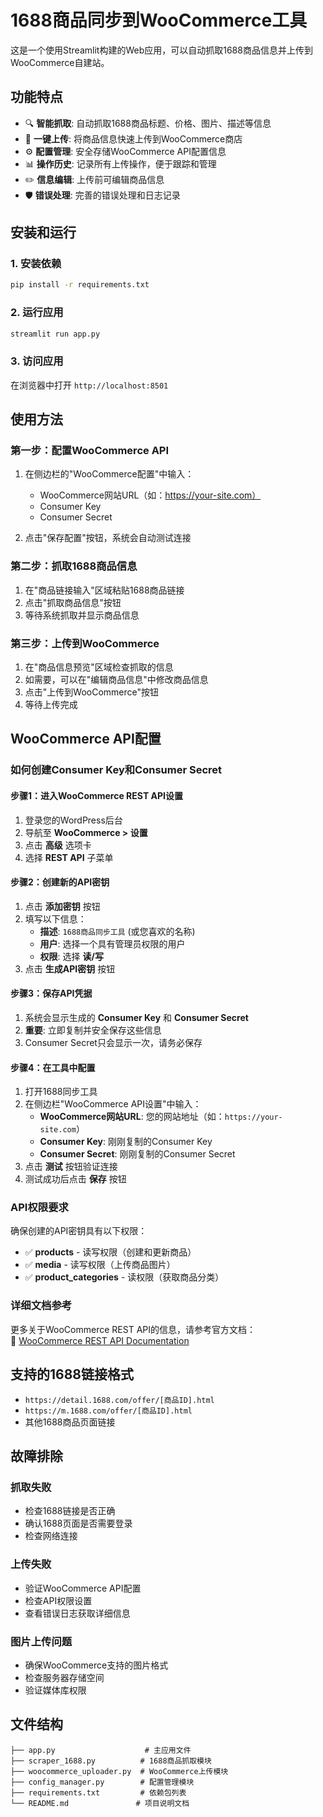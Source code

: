 # 1688商品同步到WooCommerce工具

这是一个使用Streamlit构建的Web应用，可以自动抓取1688商品信息并上传到WooCommerce自建站。

## 功能特点

- 🔍 **智能抓取**: 自动抓取1688商品标题、价格、图片、描述等信息
- 🚀 **一键上传**: 将商品信息快速上传到WooCommerce商店
- ⚙️ **配置管理**: 安全存储WooCommerce API配置信息
- 📊 **操作历史**: 记录所有上传操作，便于跟踪和管理
- ✏️ **信息编辑**: 上传前可编辑商品信息
- 🛡️ **错误处理**: 完善的错误处理和日志记录

## 安装和运行

### 1. 安装依赖

```bash
pip install -r requirements.txt
```

### 2. 运行应用

```bash
streamlit run app.py
```

### 3. 访问应用

在浏览器中打开 `http://localhost:8501`

## 使用方法

### 第一步：配置WooCommerce API

1. 在侧边栏的"WooCommerce配置"中输入：
   - WooCommerce网站URL（如：https://your-site.com）
   - Consumer Key
   - Consumer Secret

2. 点击"保存配置"按钮，系统会自动测试连接

### 第二步：抓取1688商品信息

1. 在"商品链接输入"区域粘贴1688商品链接
2. 点击"抓取商品信息"按钮
3. 等待系统抓取并显示商品信息

### 第三步：上传到WooCommerce

1. 在"商品信息预览"区域检查抓取的信息
2. 如需要，可以在"编辑商品信息"中修改商品信息
3. 点击"上传到WooCommerce"按钮
4. 等待上传完成

## WooCommerce API配置

### 如何创建Consumer Key和Consumer Secret

#### 步骤1：进入WooCommerce REST API设置
1. 登录您的WordPress后台
2. 导航至 **WooCommerce > 设置**
3. 点击 **高级** 选项卡
4. 选择 **REST API** 子菜单

#### 步骤2：创建新的API密钥
1. 点击 **添加密钥** 按钮
2. 填写以下信息：
   - **描述**: `1688商品同步工具` (或您喜欢的名称)
   - **用户**: 选择一个具有管理员权限的用户
   - **权限**: 选择 **读/写**
3. 点击 **生成API密钥** 按钮

#### 步骤3：保存API凭据
1. 系统会显示生成的 **Consumer Key** 和 **Consumer Secret**
2. **重要**: 立即复制并安全保存这些信息
3. Consumer Secret只会显示一次，请务必保存

#### 步骤4：在工具中配置
1. 打开1688同步工具
2. 在侧边栏"WooCommerce API设置"中输入：
   - **WooCommerce网站URL**: 您的网站地址（如：`https://your-site.com`）
   - **Consumer Key**: 刚刚复制的Consumer Key
   - **Consumer Secret**: 刚刚复制的Consumer Secret
3. 点击 **测试** 按钮验证连接
4. 测试成功后点击 **保存** 按钮

### API权限要求

确保创建的API密钥具有以下权限：
- ✅ **products** - 读写权限（创建和更新商品）
- ✅ **media** - 读写权限（上传商品图片）
- ✅ **product_categories** - 读权限（获取商品分类）

### 详细文档参考

更多关于WooCommerce REST API的信息，请参考官方文档：  
🔗 [WooCommerce REST API Documentation](https://woocommerce.com/document/woocommerce-rest-api/)

## 支持的1688链接格式

- `https://detail.1688.com/offer/[商品ID].html`
- `https://m.1688.com/offer/[商品ID].html`
- 其他1688商品页面链接

## 故障排除

### 抓取失败
- 检查1688链接是否正确
- 确认1688页面是否需要登录
- 检查网络连接

### 上传失败
- 验证WooCommerce API配置
- 检查API权限设置
- 查看错误日志获取详细信息

### 图片上传问题
- 确保WooCommerce支持的图片格式
- 检查服务器存储空间
- 验证媒体库权限

## 文件结构

```
├── app.py                    # 主应用文件
├── scraper_1688.py          # 1688商品抓取模块
├── woocommerce_uploader.py  # WooCommerce上传模块
├── config_manager.py        # 配置管理模块
├── requirements.txt         # 依赖包列表
└── README.md               # 项目说明文档
```

